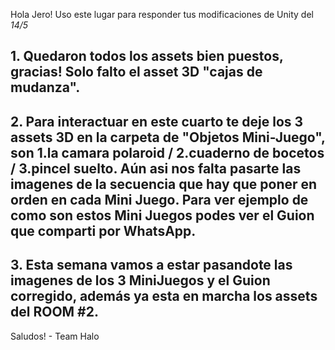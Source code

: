 Hola Jero!
Uso este lugar para responder tus modificaciones de Unity del *14/5*

## 1. Quedaron todos los assets bien puestos, gracias! Solo falto el asset 3D "cajas de mudanza".

## 2. Para interactuar en este cuarto te deje los 3 assets 3D en la carpeta de "Objetos Mini-Juego", son 1.la camara polaroid / 2.cuaderno de bocetos / 3.pincel suelto. Aún asi nos falta pasarte las imagenes de la secuencia que hay que poner en orden en cada Mini Juego. Para ver ejemplo de como son estos Mini Juegos podes ver el Guion que comparti por WhatsApp. 

## 3. Esta semana vamos a estar pasandote las imagenes de los 3 MiniJuegos y el Guion corregido, además ya esta en marcha los assets del ROOM #2.

Saludos! - Team Halo


